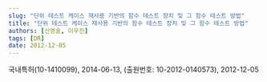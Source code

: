 ```yaml
---
slug: "단위 테스트 케이스 재사용 기반의 함수 테스트 장치 및 그 함수 테스트 방법"
title: "단위 테스트 케이스 재사용 기반의 함수 테스트 장치 및 그 함수 테스트 방법"
authors: [신영술, 이우진]
tags: [DR]
date: 2012-12-05
---
```


국내특허(10-1410099), 2014-06-13, (출원번호: 10-2012-0140573), 2012-12-05
